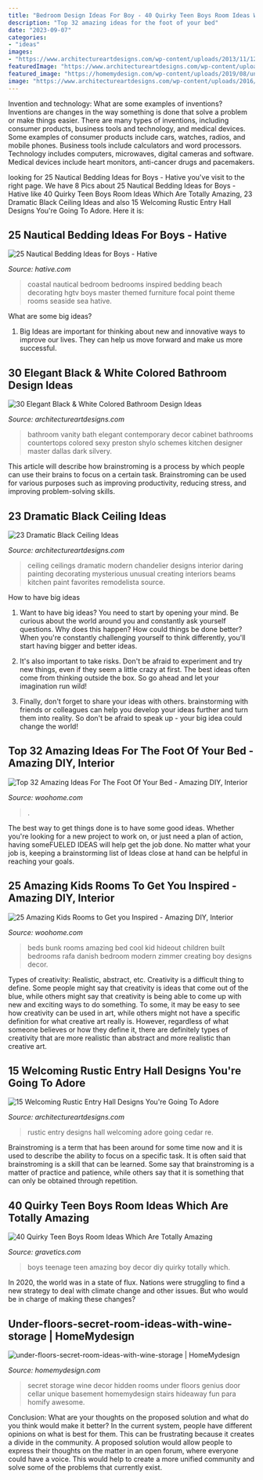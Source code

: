 ```yaml
---
title: "Bedroom Design Ideas For Boy - 40 Quirky Teen Boys Room Ideas Which Are Totally Amazing"
description: "Top 32 amazing ideas for the foot of your bed"
date: "2023-09-07"
categories:
- "ideas"
images:
- "https://www.architectureartdesigns.com/wp-content/uploads/2013/11/1218.jpg"
featuredImage: "https://www.architectureartdesigns.com/wp-content/uploads/2013/10/b1.jpg"
featured_image: "https://homemydesign.com/wp-content/uploads/2019/08/under-floors-secret-room-ideas-with-wine-storage.jpg"
image: "https://www.architectureartdesigns.com/wp-content/uploads/2016/10/15-Welcoming-Rustic-Entry-Hall-Designs-Youre-Going-To-Adore-7.jpg"
---
```



Invention and technology: What are some examples of inventions?
Inventions are changes in the way something is done that solve a problem or make things easier. There are many types of inventions, including consumer products, business tools and technology, and medical devices. Some examples of consumer products include cars, watches, radios, and mobile phones. Business tools include calculators and word processors. Technology includes computers, microwaves, digital cameras and software. Medical devices include heart monitors, anti-cancer drugs and pacemakers.

	

		
looking for 25 Nautical Bedding Ideas for Boys - Hative you've visit to the right page. We have 8 Pics about 25 Nautical Bedding Ideas for Boys - Hative like 40 Quirky Teen Boys Room Ideas Which Are Totally Amazing, 23 Dramatic Black Ceiling Ideas and also 15 Welcoming Rustic Entry Hall Designs You&#039;re Going To Adore. Here it is:
		
    
## 25 Nautical Bedding Ideas For Boys - Hative

<img loading=lazy src="https://hative.com/wp-content/uploads/2014/10/nautical-bedding-ideas/17-nautical-bedding-ideas-for-boys.jpg" onerror="this.onerror=null;this.src='https://tse3.mm.bing.net/th?id=OIP.VIoXhIwZDazRfsb39KB90gHaJ3&amp;pid=15.1';" alt="25 Nautical Bedding Ideas for Boys - Hative">

_Source: hative.com_

>coastal nautical bedroom bedrooms inspired bedding beach decorating hgtv boys master themed furniture focal point theme rooms seaside sea hative. 

	

What are some big ideas?
1. Big Ideas are important for thinking about new and innovative ways to improve our lives. They can help us move forward and make us more successful.

    
## 30 Elegant Black &amp; White Colored Bathroom Design Ideas

<img loading=lazy src="https://www.architectureartdesigns.com/wp-content/uploads/2013/10/b1.jpg" onerror="this.onerror=null;this.src='https://tse3.mm.bing.net/th?id=OIP.Yx0JkoRtpGqgisqYTmX02QAAAA&amp;pid=15.1';" alt="30 Elegant Black &amp; White Colored Bathroom Design Ideas">

_Source: architectureartdesigns.com_

>bathroom vanity bath elegant contemporary decor cabinet bathrooms countertops colored sexy preston shylo schemes kitchen designer master dallas dark silvery. 

	

This article will describe how brainstroming is a process by which people can use their brains to focus on a certain task. Brainstroming can be used for various purposes such as improving productivity, reducing stress, and improving problem-solving skills.

    
## 23 Dramatic Black Ceiling Ideas

<img loading=lazy src="https://www.architectureartdesigns.com/wp-content/uploads/2013/11/1218.jpg" onerror="this.onerror=null;this.src='https://tse4.mm.bing.net/th?id=OIP.r30iuVcAAbvnJLobQHG8BwHaLH&amp;pid=15.1';" alt="23 Dramatic Black Ceiling Ideas">

_Source: architectureartdesigns.com_

>ceiling ceilings dramatic modern chandelier designs interior daring painting decorating mysterious unusual creating interiors beams kitchen paint favorites remodelista source. 

	

How to have big ideas
1. Want to have big ideas? You need to start by opening your mind. Be curious about the world around you and constantly ask yourself questions. Why does this happen? How could things be done better? When you're constantly challenging yourself to think differently, you'll start having bigger and better ideas.
2. It's also important to take risks. Don't be afraid to experiment and try new things, even if they seem a little crazy at first. The best ideas often come from thinking outside the box. So go ahead and let your imagination run wild!

3. Finally, don't forget to share your ideas with others. brainstorming with friends or colleagues can help you develop your ideas further and turn them into reality. So don't be afraid to speak up - your big idea could change the world!

    
## Top 32 Amazing Ideas For The Foot Of Your Bed - Amazing DIY, Interior

<img loading=lazy src="https://www.woohome.com/wp-content/uploads/2016/01/foot-of-the-bed-21.jpg" onerror="this.onerror=null;this.src='https://tse1.mm.bing.net/th?id=OIP.WdG3WzhjuZzG9Tv89AyU5AHaLK&amp;pid=15.1';" alt="Top 32 Amazing Ideas For The Foot Of Your Bed - Amazing DIY, Interior">

_Source: woohome.com_

>. 

	

The best way to get things done is to have some good ideas. Whether you're looking for a new project to work on, or just need a plan of action, having someFUELED IDEAS will help get the job done. No matter what your job is, keeping a brainstorming list of Ideas close at hand can be helpful in reaching your goals.

    
## 25 Amazing Kids Rooms To Get You Inspired - Amazing DIY, Interior

<img loading=lazy src="https://www.woohome.com/wp-content/uploads/2014/04/kids-room-ideas-4.jpg" onerror="this.onerror=null;this.src='https://tse4.mm.bing.net/th?id=OIP.iAmxh5ZPA-U66sqGFZVwAgHaLB&amp;pid=15.1';" alt="25 Amazing Kids Rooms to Get you Inspired - Amazing DIY, Interior">

_Source: woohome.com_

>beds bunk rooms amazing bed cool kid hideout children built bedrooms rafa danish bedroom modern zimmer creating boy designs decor. 

	

Types of creativity: Realistic, abstract, etc.
Creativity is a difficult thing to define. Some people might say that creativity is ideas that come out of the blue, while others might say that creativity is being able to come up with new and exciting ways to do something. To some, it may be easy to see how creativity can be used in art, while others might not have a specific definition for what creative art really is. However, regardless of what someone believes or how they define it, there are definitely types of creativity that are more realistic than abstract and more realistic than creative art.

    
## 15 Welcoming Rustic Entry Hall Designs You&#039;re Going To Adore

<img loading=lazy src="https://www.architectureartdesigns.com/wp-content/uploads/2016/10/15-Welcoming-Rustic-Entry-Hall-Designs-Youre-Going-To-Adore-7.jpg" onerror="this.onerror=null;this.src='https://tse4.mm.bing.net/th?id=OIP.FhjDUirnLa2SQJ4EDsNrFAHaLG&amp;pid=15.1';" alt="15 Welcoming Rustic Entry Hall Designs You&#039;re Going To Adore">

_Source: architectureartdesigns.com_

>rustic entry designs hall welcoming adore going cedar re. 

	

Brainstroming is a term that has been around for some time now and it is used to describe the ability to focus on a specific task. It is often said that brainstroming is a skill that can be learned. Some say that brainstroming is a matter of practice and patience, while others say that it is something that can only be obtained through repetition.

    
## 40 Quirky Teen Boys Room Ideas Which Are Totally Amazing

<img loading=lazy src="http://www.gravetics.com/wp-content/uploads/2017/06/DIY-Teenage-Boy-Room-Decor.jpg" onerror="this.onerror=null;this.src='https://tse1.mm.bing.net/th?id=OIP.FNc_L6PGQuZVq1Vj7myhoAHaKW&amp;pid=15.1';" alt="40 Quirky Teen Boys Room Ideas Which Are Totally Amazing">

_Source: gravetics.com_

>boys teenage teen amazing boy decor diy quirky totally which. 

	

In 2020, the world was in a state of flux. Nations were struggling to find a new strategy to deal with climate change and other issues. But who would be in charge of making these changes?

    
## Under-floors-secret-room-ideas-with-wine-storage | HomeMydesign

<img loading=lazy src="https://homemydesign.com/wp-content/uploads/2019/08/under-floors-secret-room-ideas-with-wine-storage.jpg" onerror="this.onerror=null;this.src='https://tse3.mm.bing.net/th?id=OIP.UUb3jVdYB0_8r-wJMo-3eAHaLF&amp;pid=15.1';" alt="under-floors-secret-room-ideas-with-wine-storage | HomeMydesign">

_Source: homemydesign.com_

>secret storage wine decor hidden rooms under floors genius door cellar unique basement homemydesign stairs hideaway fun para homify awesome. 

	

Conclusion: What are your thoughts on the proposed solution and what do you think would make it better?
In the current system, people have different opinions on what is best for them. This can be frustrating because it creates a divide in the community. A proposed solution would allow people to express their thoughts on the matter in an open forum, where everyone could have a voice. This would help to create a more unified community and solve some of the problems that currently exist.

